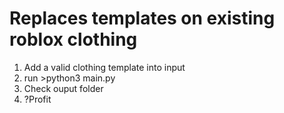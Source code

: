 # Replaces templates on existing roblox clothing

1. Add a valid clothing template into input
2. run >python3 main.py
3. Check ouput folder
4. ?Profit
